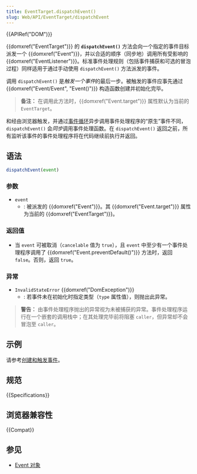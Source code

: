 ```yaml
---
title: EventTarget.dispatchEvent()
slug: Web/API/EventTarget/dispatchEvent
---
```

{{APIRef("DOM")}}

{{domxref("EventTarget")}} 的 **`dispatchEvent()`** 方法会向一个指定的事件目标派发一个 {{domxref("Event")}}，并以合适的顺序（同步地）调用所有受影响的 {{domxref("EventListener")}}。标准事件处理规则（包括事件捕获和可选的冒泡过程）同样适用于通过手动使用 `dispatchEvent()` 方法派发的事件。

调用 `dispatchEvent()` 是*触发一个事件*的最后一步。被触发的事件应事先通过 {{domxref("Event/Event", "Event()")}} 构造函数创建并初始化完毕。

> **备注：** 在调用此方法时，{{domxref("Event.target")}} 属性默认为当前的 `EventTarget`。

和经由浏览器触发，并通过[事件循环](/zh-CN/docs/Web/JavaScript/EventLoop)异步调用事件处理程序的“原生”事件不同，`dispatchEvent()` 会*同步*调用事件处理函数。在 `dispatchEvent()` 返回之前，所有监听该事件的事件处理程序将在代码继续前执行并返回。

## 语法

```js
dispatchEvent(event)
```

### 参数

- `event`
  - : 被派发的 {{domxref("Event")}}。其 {{domxref("Event.target")}} 属性为当前的 {{domxref("EventTarget")}}。

### 返回值

- 当 `event` 可被取消（`cancelable` 值为 `true`），且 `event` 中至少有一个事件处理程序调用了 {{domxref("Event.preventDefault()")}} 方法时，返回 `false`。否则，返回 `true`。

### 异常

- `InvalidStateError` {{domxref("DomException")}}
  - : 若事件未在初始化时指定类型（`type` 属性值），则抛出此异常。

> **警告：** 由事件处理程序抛出的异常视为未被捕获的异常。事件处理程序运行在一个嵌套的调用栈中；在其处理完毕前将阻塞 `caller`，但异常却不会冒泡至 `caller`。

## 示例

请参考[创建和触发事件](/zh-CN/docs/Web/Events/Creating_and_triggering_events)。

## 规范

{{Specifications}}

## 浏览器兼容性

{{Compat}}

## 参见

- [Event 对象](/zh-CN/docs/Web/API/Event)
